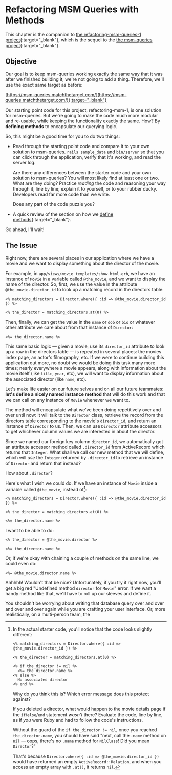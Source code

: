 # Refactoring MSM Queries with Methods

This chapter is the companion to [the refactoring-msm-queries-1 project](https://github.com/appdev-projects/refactoring-msm-queries-1){:target="_blank"}, which is the sequel to the [the msm-queries project](https://github.com/appdev-projects/msm-queries){:target="_blank"}.

## Objective

Our goal is to keep msm-queries working exactly the same way that it was after we finished building it; we're not going to add a thing. Therefore, we'll use the exact same target as before:

[https://msm-queries.matchthetarget.com/](https://msm-queries.matchthetarget.com/){:target="_blank"}

Our starting point code for this project, refactoring-msm-1, is one solution for msm-queries. But we're going to make the code much more modular and re-usable, while keeping the functionality exactly the same. How? By **defining methods** to encapsulate our querying logic.

So, this might be a good time for you to do two things:

 - Read through the starting point code and compare it to your own solution to msm-queries. `rails sample_data` and `bin/server` so that you can click through the application, verify that it's working, and read the server log.
  
    Are there any differences between the starter code and your own solution to msm-queries? You will most likely find at least one or two. What are they doing? Practice _reading_ the code and reasoning your way through it, line by line; explain it to yourself, or to your rubber ducky. Developers read far more code than we write.
    
    Does any part of the code puzzle you?
 - A quick review of the section on how we [define methods](https://chapters.firstdraft.com/chapters/769#defining-instance-methods){:target="_blank"}.

Go ahead, I'll wait!

## The Issue

Right now, there are several places in our application where we have a movie and we want to display something about the director of the movie.

For example, in `app/views/movie_templates/show.html.erb`, we have an instance of `Movie` in a variable called `@the_movie`, and we want to display the name of the director. So, first, we use the value in the attribute `@the_movie.director_id` to look up a matching record in the directors table:

```erb
<% matching_directors = Director.where({ :id => @the_movie.director_id }) %>
    
<% the_director = matching_directors.at(0) %>
```

Then, finally, we can get the value in the `name` or `dob` or `bio` or whatever other attribute we care about from that instance of `Director`:

```erb
<%= the_director.name %>
```

This same basic logic — given a movie, use its `director_id` attribute to look up a row in the directors table — is repeated in several places: the movies index page, an actor's filmography, etc. If we were to continue building this application out more, no doubt we would be doing this task many more times; nearly everywhere a movie appears, along with information about the movie itself (like `title`, `year`, etc), we will want to display information about the associated director (like `name`, etc).

Let's make life easier on our future selves and on all our future teammates: **let's define a nicely named instance method** that will do this work and that we can call on any instance of `Movie` whenever we want to.

The method will encapsulate what we've been doing repetitively over and over until now: it will talk to the `Director` class, retrieve the record from the directors table corresponding to the movie's `director_id`, and return an instance of `Director` to us. Then, we can use `Director` attribute accessors to get whichever column values we are interested in about the director.

Since we named our foreign key column `director_id`, we automatically got an attribute accessor method called `.director_id` from ActiveRecord which returns that `Integer`. What shall we call our new method that we will define, which will _use_ the `Integer` returned by `.director_id` to retrieve an instance of `Director` and return that instead?

How about `.director`?

Here's what I wish we could do. If we have an instance of `Movie` inside a variable called `@the_movie`, instead of[^protecting_against_nil]:

[^protecting_against_nil]: In the actual starter code, you'll notice that the code looks slightly different:

    ```erb
    <% matching_directors = Director.where({ :id => @the_movie.director_id }) %>

    <% the_director = matching_directors.at(0) %>

    <% if the_director != nil %>
      <%= the_director.name %>
    <% else %>
      No associated director
    <% end %>
    ```

    Why do you think this is? Which error message does this protect against?

    If you deleted a director, what would happen to the movie details page if the `if`/`else`/`end` statement _wasn't_ there? Evaluate the code, line by line, as if _you_ were Ruby and had to follow the code's instructions.

    Without the guard of the `if the_director != nil`, once you reached `the_director.name`, you should have said "next, call the `.name` method on `nil` — oops, there's no `.name` method for `NilClass`! Did you mean `Director`?"

    That's because `Director.where({ :id => @the_movie.director_id })` would have returned an empty `ActiveRecord::Relation`, and when you access an empty array with `.at()`, it returns `nil`.

```erb
<% matching_directors = Director.where({ :id => @the_movie.director_id }) %>
    
<% the_director = matching_directors.at(0) %>

<%= the_director.name %>
```

I want to be able to do:

```erb
<% the_director = @the_movie.director %>

<%= the_director.name %>
```

Or, if we're okay with chaining a couple of methods on the same line, we could even do:

```erb
<%= @the_movie.director.name %>
```

Ahhhhh! Wouldn't that be nice? Unfortunately, if you try it right now, you'll get a big red "Undefined method `director` for `Movie`" error. If we want a handy method like that, we'll have to roll up our sleeves and define it.








You shouldn't be worrying about writing that database query over and over and over and over again while you are crafting your user interface. Or, more realistically, on a multi-person team, the
